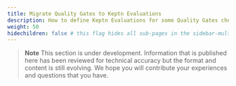 ```yaml
---
title: Migrate Quality Gates to Keptn Evaluations
description: How to define Keptn Evaluations for some Quality Gates checks
weight: 50
hidechildren: false # this flag hides all sub-pages in the sidebar-multicard.html
---
```


> **Note**
This section is under development.
Information that is published here has been reviewed for technical accuracy
but the format and content is still evolving.
We hope you will contribute your experiences
and questions that you have.
